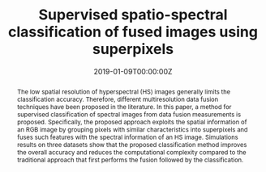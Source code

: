 ---
title: "Supervised spatio-spectral classification of fused images using superpixels"
authors:
- Karen Sanchez
- admin
- Henry Arguello
date: "2019-01-09T00:00:00Z"
doi: "https://doi.org/10.1364/AO.58.0000B9"

# Schedule page publish date (NOT publication's date).
publishDate: "2019-02-19T00:00:00Z"

# Publication type.
# Legend: 0 = Uncategorized; 1 = Conference paper; 2 = Journal article;
# 3 = Preprint / Working Paper; 4 = Report; 5 = Book; 6 = Book section;
# 7 = Thesis; 8 = Patent
publication_types: ["2"]

# Publication name and optional abbreviated publication name.
publication: "OSA *Applied Optics*"
publication_short: "Applied Optics"

abstract: The low spatial resolution of hyperspectral (HS) images generally limits the classification accuracy. Therefore, different multiresolution data fusion techniques have been proposed in the literature. In this paper, a method for supervised classification of spectral images from data fusion measurements is proposed. Specifically, the proposed approach exploits the spatial information of an RGB image by grouping pixels with similar characteristics into superpixels and fuses such features with the spectral information of an HS image. Simulations results on three datasets show that the proposed classification method improves the overall accuracy and reduces the computational complexity compared to the traditional approach that first performs the fusion followed by the classification.

# Summary. An optional shortened abstract.
summary: The proposed approach exploits the spatial information of an RGB image by grouping pixels with similar characteristics into superpixels and fuses such features with the spectral information of an HS image.

tags:
- Spectral Image Fusion
- Spectral imaging systems
- Spatio-spectral classification
- Superpixels
- Supervised Classification
featured: false

# links:
# - name: ""
#   url: ""
url_pdf: /files/ao-58-7-B9.pdf
# url_code: 'https://github.com/carlosh93/Adaptive-Grayscale-CSI-Blue-Noise-Patterns'
# url_dataset: ''
# url_poster: ''
# url_project: ''
# url_slides: ''
# url_source: ''
# url_video: ''

# Featured image
# To use, add an image named `featured.jpg/png` to your page's folder. 
image:
  caption: 'Proposed Method Workflow'
  focal_point: ""
  preview_only: false

# Associated Projects (optional).
#   Associate this publication with one or more of your projects.
#   Simply enter your project's folder or file name without extension.
#   E.g. `internal-project` references `content/project/internal-project/index.md`.
#   Otherwise, set `projects: []`.
projects: []

# Slides (optional).
#   Associate this publication with Markdown slides.
#   Simply enter your slide deck's filename without extension.
#   E.g. `slides: "example"` references `content/slides/example/index.md`.
#   Otherwise, set `slides: ""`.
# slides: example
---